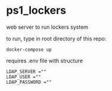 # ps1_lockers
web server to run lockers system

to run, type in root directory of this repo:

`docker-compose up`

requires .env file with structure
```
LDAP_SERVER =""
LDAP_USER =""
LDAP_PASSWORD =""
```